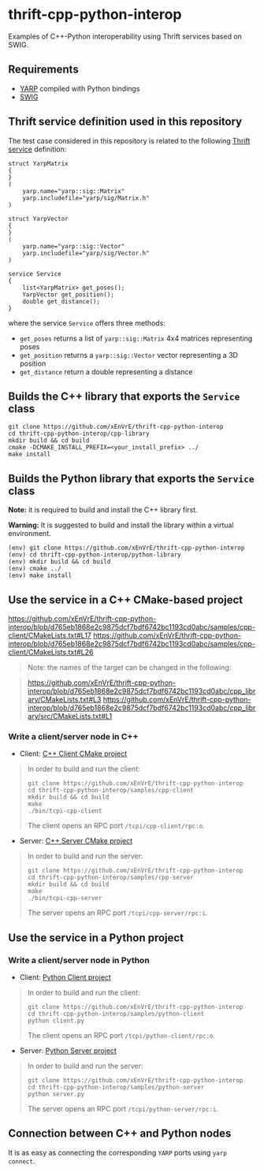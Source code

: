 # thrift-cpp-python-interop
Examples of C++-Python interoperability using Thrift services based on SWIG.

## Requirements
- [YARP](https://yarp.it/latest/) compiled with Python bindings
- [SWIG](https://www.swig.org/)

## Thrift service definition used in this repository

The test case considered in this repository is related to the following [Thrift service](https://github.com/xEnVrE/thrift-cpp-python-interop/blob/master/cpp_library/src/thrift/service.thrift) definition:

```
struct YarpMatrix
{
}
(
    yarp.name="yarp::sig::Matrix"
    yarp.includefile="yarp/sig/Matrix.h"
)

struct YarpVector
{
}
(
    yarp.name="yarp::sig::Vector"
    yarp.includefile="yarp/sig/Vector.h"
)

service Service
{
    list<YarpMatrix> get_poses();
    YarpVector get_position();
    double get_distance();
}
```

where the service `Service` offers three methods:
- `get_poses` returns a list of `yarp::sig::Matrix` 4x4 matrices representing poses
- `get_position` returns a `yarp::sig::Vector` vector representing a 3D position
- `get_distance` return a double representing a distance

## Builds the C++ library that exports the `Service` class

```console
git clone https://github.com/xEnVrE/thrift-cpp-python-interop
cd thrift-cpp-python-interop/cpp-library
mkdir build && cd build
cmake -DCMAKE_INSTALL_PREFIX=<your_install_prefix> ../
make install
```

## Builds the Python library that exports the `Service` class

**Note:** it is required to build and install the C++ library first.

**Warning:** It is suggested to build and install the library within a virtual environment.

```console
(env) git clone https://github.com/xEnVrE/thrift-cpp-python-interop
(env) cd thrift-cpp-python-interop/python-library
(env) mkdir build && cd build
(env) cmake ../
(env) make install
```
## Use the service in a C++ CMake-based project

https://github.com/xEnVrE/thrift-cpp-python-interop/blob/d765eb1868e2c9875dcf7bdf6742bc1193cd0abc/samples/cpp-client/CMakeLists.txt#L17
https://github.com/xEnVrE/thrift-cpp-python-interop/blob/d765eb1868e2c9875dcf7bdf6742bc1193cd0abc/samples/cpp-client/CMakeLists.txt#L26

> Note: the names of the target can be changed in the following:

> https://github.com/xEnVrE/thrift-cpp-python-interop/blob/d765eb1868e2c9875dcf7bdf6742bc1193cd0abc/cpp_library/CMakeLists.txt#L3
https://github.com/xEnVrE/thrift-cpp-python-interop/blob/d765eb1868e2c9875dcf7bdf6742bc1193cd0abc/cpp_library/src/CMakeLists.txt#L1

### Write a client/server node in C++

- Client: [C++ Client CMake project](https://github.com/xEnVrE/thrift-cpp-python-interop/tree/master/samples/cpp-client)
> In order to build and run the client:
> ```console
> git clone https://github.com/xEnVrE/thrift-cpp-python-interop
> cd thrift-cpp-python-interop/samples/cpp-client
> mkdir build && cd build
> make
> ./bin/tcpi-cpp-client
> ```
> The client opens an RPC port `/tcpi/cpp-client/rpc:o`.

- Server: [C++ Server CMake project](https://github.com/xEnVrE/thrift-cpp-python-interop/tree/master/samples/cpp-server)
> In order to build and run the server:
> ```console
> git clone https://github.com/xEnVrE/thrift-cpp-python-interop
> cd thrift-cpp-python-interop/samples/cpp-server
> mkdir build && cd build
> make
> ./bin/tcpi-cpp-server
> ```
> The server opens an RPC port `/tcpi/cpp-server/rpc:i`.

## Use the service in a Python project

### Write a client/server node in Python

- Client: [Python Client project](https://github.com/xEnVrE/thrift-cpp-python-interop/tree/master/samples/python-client)
> In order to build and run the client:
> ```console
> git clone https://github.com/xEnVrE/thrift-cpp-python-interop
> cd thrift-cpp-python-interop/samples/python-client
> python client.py
> ```
> The client opens an RPC port `/tcpi/python-client/rpc:o`.

- Server: [Python Server project](https://github.com/xEnVrE/thrift-cpp-python-interop/tree/master/samples/python-server)
> In order to build and run the server:
> ```console
> git clone https://github.com/xEnVrE/thrift-cpp-python-interop
> cd thrift-cpp-python-interop/samples/python-server
> python server.py
> ```
> The server opens an RPC port `/tcpi/python-server/rpc:i`.

## Connection between C++ and Python nodes

It is as easy as connecting the corresponding `YARP` ports using `yarp connect`.
